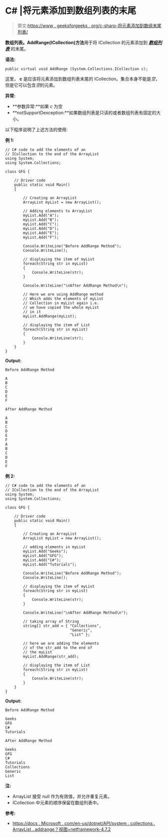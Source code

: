 # C# |将元素添加到数组列表的末尾

> 原文:[https://www . geeksforgeeks . org/c-sharp-将元素添加到数组末尾列表/](https://www.geeksforgeeks.org/c-sharp-adding-the-elements-to-the-end-of-the-arraylist/)

**数组列表。AddRange(ICollection)方法**用于将 ICollection 的元素添加到 ***[数组列表](https://docs.microsoft.com/en-us/dotnet/api/system.collections.arraylist.addrange?view=netframework-4.7.2)*** 的末尾。

**语法:**

```
public virtual void AddRange (System.Collections.ICollection c);
```

这里， **c** 是应该将元素添加到数组列表末尾的 ICollection。集合本身不能是*空*，但是它可以包含*空*的元素。

**异常:**

*   **参数异常:**如果 *c* 为空
*   **notSupportDexception:**如果数组列表是只读的或者数组列表有固定的大小。

以下程序说明了上述方法的使用:

**例 1:**

```
// C# code to add the elements of an
// ICollection to the end of the ArrayList
using System;
using System.Collections;

class GFG {

    // Driver code
    public static void Main()
    {

        // Creating an ArrayList
        ArrayList myList = new ArrayList();

        // Adding elements to ArrayList
        myList.Add("A");
        myList.Add("B");
        myList.Add("C");
        myList.Add("D");
        myList.Add("E");
        myList.Add("F");

        Console.WriteLine("Before AddRange Method");
        Console.WriteLine();

        // displaying the item of myList
        foreach(String str in myList)
        {
            Console.WriteLine(str);
        }

        Console.WriteLine("\nAfter AddRange Method\n");

        // Here we are using AddRange method
        // Which adds the elements of myList
        // Collection in myList again i.e.
        // we have copied the whole myList
        // in it
        myList.AddRange(myList);

        // displaying the item of List
        foreach(String str in myList)
        {
            Console.WriteLine(str);
        }
    }
}
```

**Output:**

```
Before AddRange Method

A
B
C
D
E
F

After AddRange Method

A
B
C
D
E
F
A
B
C
D
E
F

```

**例 2:**

```
// C# code to add the elements of an
// ICollection to the end of the ArrayList
using System;
using System.Collections;

class GFG {

    // Driver code
    public static void Main()
    {

        // Creating an ArrayList
        ArrayList myList = new ArrayList();

        // adding elements in myList
        myList.Add("Geeks");
        myList.Add("GFG");
        myList.Add("C#");
        myList.Add("Tutorials");

        Console.WriteLine("Before AddRange Method");
        Console.WriteLine();

        // displaying the item of myList
        foreach(String str in myList)
        {
            Console.WriteLine(str);
        }

        Console.WriteLine("\nAfter AddRange Method\n");

        // taking array of String
        string[] str_add = { "Collections",
                             "Generic",
                             "List" };

        // here we are adding the elements
        // of the str_add to the end of
        // the myList
        myList.AddRange(str_add);

        // displaying the item of List
        foreach(String str in myList)
        {
            Console.WriteLine(str);
        }
    }
}
```

**Output:**

```
Before AddRange Method

Geeks
GFG
C#
Tutorials

After AddRange Method

Geeks
GFG
C#
Tutorials
Collections
Generic
List

```

**注:**

*   ArrayList 接受 null 作为有效值，并允许重复元素。
*   ICollection 中元素的顺序保留在数组列表中。

**参考:**

*   [https://docs . Microsoft . com/en-us/dotnet/API/system . collections . ArrayList . addrange？视图=netframework-4.7.2](https://docs.microsoft.com/en-us/dotnet/api/system.collections.arraylist.addrange?view=netframework-4.7.2)